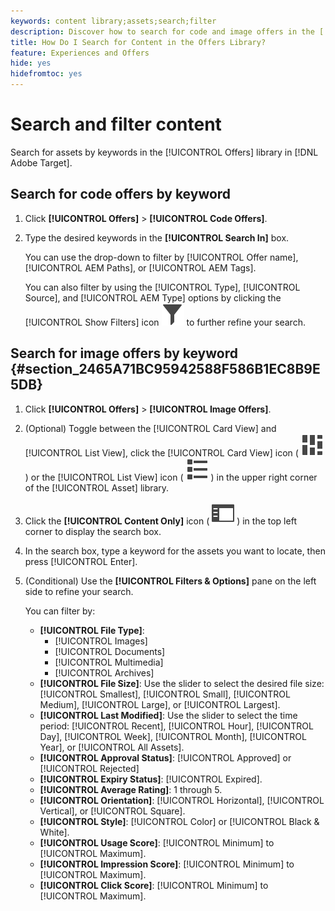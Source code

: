 ```yaml
---
keywords: content library;assets;search;filter
description: Discover how to search for code and image offers in the [!UICONTROL Offers] Library.
title: How Do I Search for Content in the Offers Library?
feature: Experiences and Offers
hide: yes
hidefromtoc: yes
---
```

# Search and filter content

Search for assets by keywords in the [!UICONTROL Offers] library in [!DNL Adobe Target].

## Search for code offers by keyword

1. Click **[!UICONTROL Offers]** > **[!UICONTROL Code Offers]**.
1. Type the desired keywords in the **[!UICONTROL Search In]** box.

   You can use the drop-down to filter by [!UICONTROL Offer name], [!UICONTROL AEM Paths], or [!UICONTROL AEM Tags].

   You can also filter by using the [!UICONTROL Type], [!UICONTROL Source], and [!UICONTROL AEM Type] options by clicking the [!UICONTROL Show Filters] icon ![Show Filters icon](/help/main/assets/icons/Filter.svg) to further refine your search.

## Search for image offers by keyword {#section_2465A71BC95942588F586B1EC8B9E5DB}

1. Click **[!UICONTROL Offers]** > **[!UICONTROL Image Offers]**.

1. (Optional) Toggle between the [!UICONTROL Card View] and [!UICONTROL List View], click the [!UICONTROL Card View] icon ( ![Card view icon](/help/main/assets/icons/ViewCard.svg) ) or the [!UICONTROL List View] icon ( ![List view icon](/help/main/assets/icons/ViewList.svg) ) in the upper right corner of the [!UICONTROL Asset] library.
1. Click the **[!UICONTROL Content Only]** icon ( ![Content Only icon](/help/main/assets/icons/RailLeft.svg) ) in the top left corner to display the search box.
1. In the search box, type a keyword for the assets you want to locate, then press [!UICONTROL Enter].
1. (Conditional) Use the **[!UICONTROL Filters & Options]** pane on the left side to refine your search.

   You can filter by:

   * **[!UICONTROL File Type]**: 
     * [!UICONTROL Images]
     * [!UICONTROL Documents]
     * [!UICONTROL Multimedia]
     * [!UICONTROL Archives]
   * **[!UICONTROL File Size]**: Use the slider to select the desired file size: [!UICONTROL Smallest], [!UICONTROL Small], [!UICONTROL Medium], [!UICONTROL Large], or [!UICONTROL Largest]. 
   * **[!UICONTROL Last Modified]**: Use the slider to select the time period: [!UICONTROL Recent], [!UICONTROL Hour], [!UICONTROL Day], [!UICONTROL Week], [!UICONTROL Month], [!UICONTROL Year], or [!UICONTROL All Assets].
   * **[!UICONTROL Approval Status]**: [!UICONTROL Approved] or [!UICONTROL Rejected]
   * **[!UICONTROL Expiry Status]**: [!UICONTROL Expired].
   * **[!UICONTROL Average Rating]**: 1 through 5.
   * **[!UICONTROL Orientation]**: [!UICONTROL Horizontal], [!UICONTROL Vertical], or [!UICONTROL Square].
   * **[!UICONTROL Style]**: [!UICONTROL Color] or [!UICONTROL Black & White].
   * **[!UICONTROL Usage Score]**: [!UICONTROL Minimum] to [!UICONTROL Maximum].
   * **[!UICONTROL Impression Score]**: [!UICONTROL Minimum] to [!UICONTROL Maximum].
   * **[!UICONTROL Click Score]**: [!UICONTROL Minimum] to [!UICONTROL Maximum].
